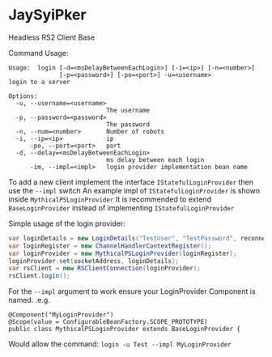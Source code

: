 # JaySyiPker
Headless RS2 Client Base

Command Usage:
```
Usage:  login [-d=<msDelayBetweenEachLogin>] [-i=<ip>] [-n=<number>]
              [-p=<password>] [-po=<port>] -u=<username>
login to a server

Options:
  -u, --username=<username>
                           The username
  -p, --password=<password>
                           The password
  -n, --num=<number>       Number of robots
  -i, --ip=<ip>            ip
      -po, --port=<port>   port
  -d, --delay=<msDelayBetweenEachLogin>
                           ms delay between each login
      -im, --impl=<impl>   login provider implementation bean name
```

To add a new client implement the interface `IStatefulLoginProvider` then use the `--impl` switch
An example impl of `IStatefulLoginProvider` is shown inside `MythicalPSLoginProvider`
It is recommended to extend `BaseLoginProvider` instead of implementing `IStatefulLoginProvider`

Simple usage of the login provider:
```java
var loginDetails = new LoginDetails("TestUser", "TestPassword", reconnecting);
var loginRegister = new ChannelHandlerContextRegister();
var loginProvider = new MythicalPSLoginProvider(loginRegister);
loginProvider.set(socketAddress, loginDetails);
var rsClient = new RSClientConnection(loginProvider);
rsClient.login();
```

For the `--impl` argument to work ensure your LoginProvider Component is named. .e.g.

```
@Component("MyLoginProvider")
@Scope(value = ConfigurableBeanFactory.SCOPE_PROTOTYPE)
public class MythicalPSLoginProvider extends BaseLoginProvider {
```

Would allow the command:
`login -u Test --impl MyLoginProvider`
